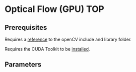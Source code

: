 # Optical Flow (GPU) TOP

## Prerequisites
Requires a [reference](https://github.com/TouchDesigner/CustomOperatorSamples#referencing-opencv-libraries) to the openCV include and library folder.

Requires the CUDA Toolkit to be [installed](https://github.com/TouchDesigner/CustomOperatorSamples/blob/main/README.md#installing-the-cuda-toolkit).

## Parameters
